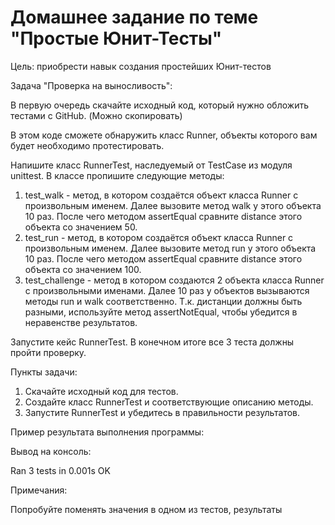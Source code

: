 # Домашнее задание по теме "Простые Юнит-Тесты"

Цель: приобрести навык создания простейших Юнит-тестов

Задача "Проверка на выносливость":

В первую очередь скачайте исходный код, который нужно обложить тестами с GitHub. (Можно скопировать)

В этом коде сможете обнаружить класс Runner, объекты которого вам будет необходимо протестировать.

Напишите класс RunnerTest, наследуемый от TestCase из модуля unittest. В классе пропишите следующие методы:
  1) test_walk - метод, в котором создаётся объект класса Runner с произвольным именем. Далее вызовите метод walk у этого объекта 10 раз. После чего методом assertEqual сравните distance этого объекта со значением 50.
  2) test_run - метод, в котором создаётся объект класса Runner с произвольным именем. Далее вызовите метод run у этого объекта 10 раз. После чего методом assertEqual сравните distance этого объекта со значением 100.
  3) test_challenge - метод в котором создаются 2 объекта класса Runner с произвольными именами. Далее 10 раз у объектов вызываются методы run и walk соответственно. Т.к. дистанции должны быть разными, используйте метод assertNotEqual, чтобы убедится в неравенстве результатов.

Запустите кейс RunnerTest. В конечном итоге все 3 теста должны пройти проверку.

Пункты задачи:
  1) Скачайте исходный код для тестов.
  2) Создайте класс RunnerTest и соответствующие описанию методы.
  3) Запустите RunnerTest и убедитесь в правильности результатов.

Пример результата выполнения программы:

Вывод на консоль:

Ran 3 tests in 0.001s OK

Примечания:

Попробуйте поменять значения в одном из тестов, результаты
